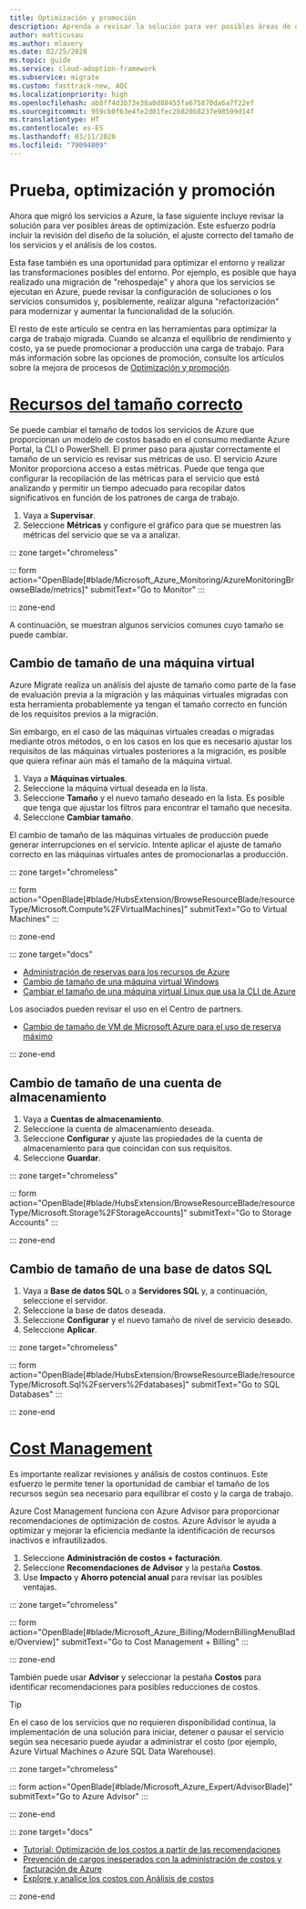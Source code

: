 ```yaml
---
title: Optimización y promoción
description: Aprenda a revisar la solución para ver posibles áreas de optimización, incluido el diseño de la solución, el ajuste del tamaño de los servicios y el análisis de los costos.
author: matticusau
ms.author: mlavery
ms.date: 02/25/2020
ms.topic: guide
ms.service: cloud-adoption-framework
ms.subservice: migrate
ms.custom: fasttrack-new, AQC
ms.localizationpriority: high
ms.openlocfilehash: ab8ff4d3b73e38a0d88455fa675870da6a7f22ef
ms.sourcegitcommit: 959cb0f63e4fe2d01fec2b820b8237e98599d14f
ms.translationtype: HT
ms.contentlocale: es-ES
ms.lasthandoff: 03/11/2020
ms.locfileid: "79094809"
---
```

<!-- cSpell:ignore Fservers Fdatabases -->

<!-- markdownlint-disable MD025 DOCSMD001 -->

# <a name="test-optimize-and-promote"></a>Prueba, optimización y promoción

Ahora que migró los servicios a Azure, la fase siguiente incluye revisar la solución para ver posibles áreas de optimización. Este esfuerzo podría incluir la revisión del diseño de la solución, el ajuste correcto del tamaño de los servicios y el análisis de los costos.

Esta fase también es una oportunidad para optimizar el entorno y realizar las transformaciones posibles del entorno. Por ejemplo, es posible que haya realizado una migración de "rehospedaje" y ahora que los servicios se ejecutan en Azure, puede revisar la configuración de soluciones o los servicios consumidos y, posiblemente, realizar alguna "refactorización" para modernizar y aumentar la funcionalidad de la solución.

El resto de este artículo se centra en las herramientas para optimizar la carga de trabajo migrada. Cuando se alcanza el equilibrio de rendimiento y costo, ya se puede promocionar a producción una carga de trabajo. Para más información sobre las opciones de promoción, consulte los artículos sobre la mejora de procesos de [Optimización y promoción](../migration-considerations/optimize/index.md).

# <a name="right-size-assets"></a>[Recursos del tamaño correcto](#tab/optimize)

Se puede cambiar el tamaño de todos los servicios de Azure que proporcionan un modelo de costos basado en el consumo mediante Azure Portal, la CLI o PowerShell. El primer paso para ajustar correctamente el tamaño de un servicio es revisar sus métricas de uso. El servicio Azure Monitor proporciona acceso a estas métricas. Puede que tenga que configurar la recopilación de las métricas para el servicio que está analizando y permitir un tiempo adecuado para recopilar datos significativos en función de los patrones de carga de trabajo.

1. Vaya a **Supervisar**.
1. Seleccione **Métricas** y configure el gráfico para que se muestren las métricas del servicio que se va a analizar.

::: zone target="chromeless"

::: form action="OpenBlade[#blade/Microsoft_Azure_Monitoring/AzureMonitoringBrowseBlade/metrics]" submitText="Go to Monitor" :::

::: zone-end

A continuación, se muestran algunos servicios comunes cuyo tamaño se puede cambiar.

## <a name="resize-a-virtual-machine"></a>Cambio de tamaño de una máquina virtual

Azure Migrate realiza un análisis del ajuste de tamaño como parte de la fase de evaluación previa a la migración y las máquinas virtuales migradas con esta herramienta probablemente ya tengan el tamaño correcto en función de los requisitos previos a la migración.

Sin embargo, en el caso de las máquinas virtuales creadas o migradas mediante otros métodos, o en los casos en los que es necesario ajustar los requisitos de las máquinas virtuales posteriores a la migración, es posible que quiera refinar aún más el tamaño de la máquina virtual.

1. Vaya a **Máquinas virtuales**.
1. Seleccione la máquina virtual deseada en la lista.
1. Seleccione **Tamaño** y el nuevo tamaño deseado en la lista. Es posible que tenga que ajustar los filtros para encontrar el tamaño que necesita.
1. Seleccione **Cambiar tamaño**.

El cambio de tamaño de las máquinas virtuales de producción puede generar interrupciones en el servicio. Intente aplicar el ajuste de tamaño correcto en las máquinas virtuales antes de promocionarlas a producción.

::: zone target="chromeless"

::: form action="OpenBlade[#blade/HubsExtension/BrowseResourceBlade/resourceType/Microsoft.Compute%2FVirtualMachines]" submitText="Go to Virtual Machines" :::

::: zone-end

::: zone target="docs"

- [Administración de reservas para los recursos de Azure](https://docs.microsoft.com/azure/billing/billing-manage-reserved-vm-instance)
- [Cambio de tamaño de una máquina virtual Windows](https://docs.microsoft.com/azure/virtual-machines/windows/resize-vm)
- [Cambiar el tamaño de una máquina virtual Linux que usa la CLI de Azure](https://docs.microsoft.com/azure/virtual-machines/linux/change-vm-size)

Los asociados pueden revisar el uso en el Centro de partners.

- [Cambio de tamaño de VM de Microsoft Azure para el uso de reserva máximo](https://docs.microsoft.com/partner-center/azure-usage)

::: zone-end

## <a name="resize-a-storage-account"></a>Cambio de tamaño de una cuenta de almacenamiento

1. Vaya a **Cuentas de almacenamiento**.
1. Seleccione la cuenta de almacenamiento deseada.
1. Seleccione **Configurar** y ajuste las propiedades de la cuenta de almacenamiento para que coincidan con sus requisitos.
1. Seleccione **Guardar**.

::: zone target="chromeless"

::: form action="OpenBlade[#blade/HubsExtension/BrowseResourceBlade/resourceType/Microsoft.Storage%2FStorageAccounts]" submitText="Go to Storage Accounts" :::

::: zone-end

## <a name="resize-a-sql-database"></a>Cambio de tamaño de una base de datos SQL

1. Vaya a **Base de datos SQL** o a **Servidores SQL** y, a continuación, seleccione el servidor.
1. Seleccione la base de datos deseada.
1. Seleccione **Configurar** y el nuevo tamaño de nivel de servicio deseado.
1. Seleccione **Aplicar**.

::: zone target="chromeless"

::: form action="OpenBlade[#blade/HubsExtension/BrowseResourceBlade/resourceType/Microsoft.Sql%2Fservers%2Fdatabases]" submitText="Go to SQL Databases" :::

::: zone-end

# <a name="cost-management"></a>[Cost Management](#tab/ManageCost)

Es importante realizar revisiones y análisis de costos continuos. Este esfuerzo le permite tener la oportunidad de cambiar el tamaño de los recursos según sea necesario para equilibrar el costo y la carga de trabajo.

Azure Cost Management funciona con Azure Advisor para proporcionar recomendaciones de optimización de costos. Azure Advisor le ayuda a optimizar y mejorar la eficiencia mediante la identificación de recursos inactivos e infrautilizados.

1. Seleccione **Administración de costos + facturación**.
1. Seleccione **Recomendaciones de Advisor** y la pestaña **Costos**.
1. Use **Impacto** y **Ahorro potencial anual** para revisar las posibles ventajas.

::: zone target="chromeless"

::: form action="OpenBlade[#blade/Microsoft_Azure_Billing/ModernBillingMenuBlade/Overview]" submitText="Go to Cost Management + Billing" :::

::: zone-end

También puede usar **Advisor** y seleccionar la pestaña **Costos** para identificar recomendaciones para posibles reducciones de costos.

> [!TIP]
> En el caso de los servicios que no requieren disponibilidad continua, la implementación de una solución para iniciar, detener o pausar el servicio según sea necesario puede ayudar a administrar el costo (por ejemplo, Azure Virtual Machines o Azure SQL Data Warehouse).
>

::: zone target="chromeless"

::: form action="OpenBlade[#blade/Microsoft_Azure_Expert/AdvisorBlade]" submitText="Go to Azure Advisor" :::

::: zone-end

::: zone target="docs"

- [Tutorial: Optimización de los costos a partir de las recomendaciones](https://docs.microsoft.com/azure/cost-management-billing/costs/tutorial-acm-opt-recommendations)
- [Prevención de cargos inesperados con la administración de costos y facturación de Azure](https://docs.microsoft.com/azure/billing/billing-getting-started)
- [Explore y analice los costos con Análisis de costos](https://docs.microsoft.com/azure/cost-management/quick-acm-cost-analysis)

::: zone-end
